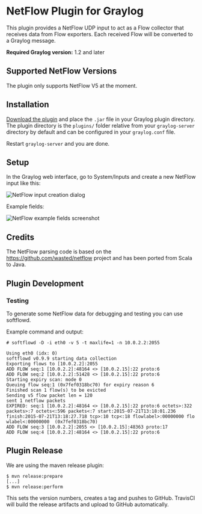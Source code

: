 NetFlow Plugin for Graylog
==========================

This plugin provides a NetFlow UDP input to act as a Flow collector that receives data from Flow exporters. Each received Flow will be converted to a Graylog message.

**Required Graylog version:** 1.2 and later

## Supported NetFlow Versions

The plugin only supports NetFlow V5 at the moment.

## Installation

[Download the plugin](https://github.com/Graylog2/graylog-plugin-netflow/releases)
and place the `.jar` file in your Graylog plugin directory. The plugin directory
is the `plugins/` folder relative from your `graylog-server` directory by default
and can be configured in your `graylog.conf` file.

Restart `graylog-server` and you are done.

## Setup

In the Graylog web interface, go to System/Inputs and create a new NetFlow input like this:

![NetFlow input creation dialog](https://github.com/Graylog2/graylog-plugin-netflow/blob/master/images/netflow-udp-input-1.png)

Example fields:

![NetFlow example fields screenshot](https://github.com/Graylog2/graylog-plugin-netflow/blob/master/images/netflow-example.png)

## Credits

The NetFlow parsing code is based on the https://github.com/wasted/netflow project and has been ported from Scala to Java.

## Plugin Development

### Testing

To generate some NetFlow data for debugging and testing you can use softflowd.

Example command and output:

```
# softflowd -D -i eth0 -v 5 -t maxlife=1 -n 10.0.2.2:2055

Using eth0 (idx: 0)
softflowd v0.9.9 starting data collection
Exporting flows to [10.0.2.2]:2055
ADD FLOW seq:1 [10.0.2.2]:48164 <> [10.0.2.15]:22 proto:6
ADD FLOW seq:2 [10.0.2.2]:51428 <> [10.0.2.15]:22 proto:6
Starting expiry scan: mode 0
Queuing flow seq:1 (0x7fef0318bc70) for expiry reason 6
Finished scan 1 flow(s) to be evicted
Sending v5 flow packet len = 120
sent 1 netflow packets
EXPIRED: seq:1 [10.0.2.2]:48164 <> [10.0.2.15]:22 proto:6 octets>:322 packets>:7 octets<:596 packets<:7 start:2015-07-21T13:18:01.236 finish:2015-07-21T13:18:27.718 tcp>:10 tcp<:18 flowlabel>:00000000 flo
wlabel<:00000000  (0x7fef0318bc70)
ADD FLOW seq:3 [10.0.2.2]:2055 <> [10.0.2.15]:48363 proto:17
ADD FLOW seq:4 [10.0.2.2]:48164 <> [10.0.2.15]:22 proto:6
```

## Plugin Release

We are using the maven release plugin:

```
$ mvn release:prepare
[...]
$ mvn release:perform
```

This sets the version numbers, creates a tag and pushes to GitHub. TravisCI will build the release artifacts and upload to GitHub automatically.
